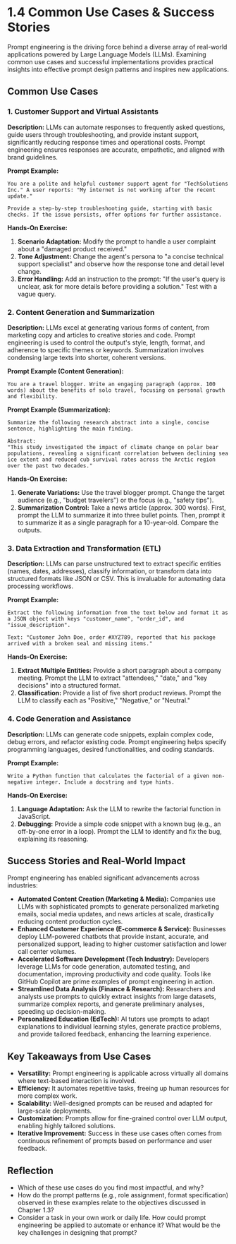 # 1.4 Common Use Cases & Success Stories

Prompt engineering is the driving force behind a diverse array of real-world applications powered by Large Language Models (LLMs). Examining common use cases and successful implementations provides practical insights into effective prompt design patterns and inspires new applications.

## Common Use Cases

### 1. Customer Support and Virtual Assistants

**Description:** LLMs can automate responses to frequently asked questions, guide users through troubleshooting, and provide instant support, significantly reducing response times and operational costs. Prompt engineering ensures responses are accurate, empathetic, and aligned with brand guidelines.

**Prompt Example:**
```
You are a polite and helpful customer support agent for "TechSolutions Inc." A user reports: "My internet is not working after the recent update."

Provide a step-by-step troubleshooting guide, starting with basic checks. If the issue persists, offer options for further assistance.
```

**Hands-On Exercise:**
1.  **Scenario Adaptation:** Modify the prompt to handle a user complaint about a "damaged product received."
2.  **Tone Adjustment:** Change the agent's persona to "a concise technical support specialist" and observe how the response tone and detail level change.
3.  **Error Handling:** Add an instruction to the prompt: "If the user's query is unclear, ask for more details before providing a solution." Test with a vague query.

### 2. Content Generation and Summarization

**Description:** LLMs excel at generating various forms of content, from marketing copy and articles to creative stories and code. Prompt engineering is used to control the output's style, length, format, and adherence to specific themes or keywords. Summarization involves condensing large texts into shorter, coherent versions.

**Prompt Example (Content Generation):**
```
You are a travel blogger. Write an engaging paragraph (approx. 100 words) about the benefits of solo travel, focusing on personal growth and flexibility.
```

**Prompt Example (Summarization):**
```
Summarize the following research abstract into a single, concise sentence, highlighting the main finding.

Abstract:
"This study investigated the impact of climate change on polar bear populations, revealing a significant correlation between declining sea ice extent and reduced cub survival rates across the Arctic region over the past two decades."
```

**Hands-On Exercise:**
1.  **Generate Variations:** Use the travel blogger prompt. Change the target audience (e.g., "budget travelers") or the focus (e.g., "safety tips").
2.  **Summarization Control:** Take a news article (approx. 300 words). First, prompt the LLM to summarize it into three bullet points. Then, prompt it to summarize it as a single paragraph for a 10-year-old. Compare the outputs.

### 3. Data Extraction and Transformation (ETL)

**Description:** LLMs can parse unstructured text to extract specific entities (names, dates, addresses), classify information, or transform data into structured formats like JSON or CSV. This is invaluable for automating data processing workflows.

**Prompt Example:**
```
Extract the following information from the text below and format it as a JSON object with keys "customer_name", "order_id", and "issue_description".

Text: "Customer John Doe, order #XYZ789, reported that his package arrived with a broken seal and missing items."
```

**Hands-On Exercise:**
1.  **Extract Multiple Entities:** Provide a short paragraph about a company meeting. Prompt the LLM to extract "attendees," "date," and "key decisions" into a structured format.
2.  **Classification:** Provide a list of five short product reviews. Prompt the LLM to classify each as "Positive," "Negative," or "Neutral."

### 4. Code Generation and Assistance

**Description:** LLMs can generate code snippets, explain complex code, debug errors, and refactor existing code. Prompt engineering helps specify programming languages, desired functionalities, and coding standards.

**Prompt Example:**
```
Write a Python function that calculates the factorial of a given non-negative integer. Include a docstring and type hints.
```

**Hands-On Exercise:**
1.  **Language Adaptation:** Ask the LLM to rewrite the factorial function in JavaScript.
2.  **Debugging:** Provide a simple code snippet with a known bug (e.g., an off-by-one error in a loop). Prompt the LLM to identify and fix the bug, explaining its reasoning.

## Success Stories and Real-World Impact

Prompt engineering has enabled significant advancements across industries:

*   **Automated Content Creation (Marketing & Media):** Companies use LLMs with sophisticated prompts to generate personalized marketing emails, social media updates, and news articles at scale, drastically reducing content production cycles.
*   **Enhanced Customer Experience (E-commerce & Service):** Businesses deploy LLM-powered chatbots that provide instant, accurate, and personalized support, leading to higher customer satisfaction and lower call center volumes.
*   **Accelerated Software Development (Tech Industry):** Developers leverage LLMs for code generation, automated testing, and documentation, improving productivity and code quality. Tools like GitHub Copilot are prime examples of prompt engineering in action.
*   **Streamlined Data Analysis (Finance & Research):** Researchers and analysts use prompts to quickly extract insights from large datasets, summarize complex reports, and generate preliminary analyses, speeding up decision-making.
*   **Personalized Education (EdTech):** AI tutors use prompts to adapt explanations to individual learning styles, generate practice problems, and provide tailored feedback, enhancing the learning experience.

## Key Takeaways from Use Cases

*   **Versatility:** Prompt engineering is applicable across virtually all domains where text-based interaction is involved.
*   **Efficiency:** It automates repetitive tasks, freeing up human resources for more complex work.
*   **Scalability:** Well-designed prompts can be reused and adapted for large-scale deployments.
*   **Customization:** Prompts allow for fine-grained control over LLM output, enabling highly tailored solutions.
*   **Iterative Improvement:** Success in these use cases often comes from continuous refinement of prompts based on performance and user feedback.

## Reflection

*   Which of these use cases do you find most impactful, and why?
*   How do the prompt patterns (e.g., role assignment, format specification) observed in these examples relate to the objectives discussed in Chapter 1.3?
*   Consider a task in your own work or daily life. How could prompt engineering be applied to automate or enhance it? What would be the key challenges in designing that prompt?
